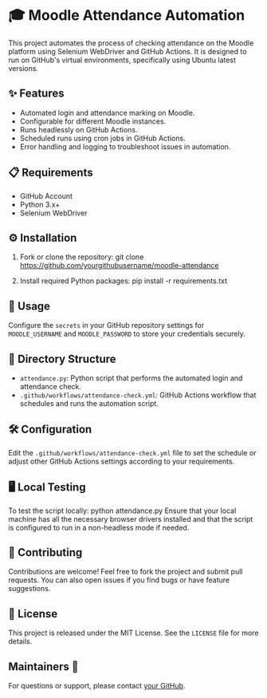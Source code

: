 # 🎓 Moodle Attendance Automation

This project automates the process of checking attendance on the Moodle platform using Selenium WebDriver and GitHub Actions. It is designed to run on GitHub's virtual environments, specifically using Ubuntu latest versions.

## ✨ Features <a name="features"></a>
- Automated login and attendance marking on Moodle.
- Configurable for different Moodle instances.
- Runs headlessly on GitHub Actions.
- Scheduled runs using cron jobs in GitHub Actions.
- Error handling and logging to troubleshoot issues in automation.

## 📋 Requirements <a name="requirements"></a>
- GitHub Account
- Python 3.x+
- Selenium WebDriver

## ⚙️ Installation <a name="installation"></a>

1. Fork or clone the repository:
git clone https://github.com/yourgithubusername/moodle-attendance

2. Install required Python packages:
pip install -r requirements.txt


## 🚀 Usage <a name="usage"></a>

Configure the `secrets` in your GitHub repository settings for `MOODLE_USERNAME` and `MOODLE_PASSWORD` to store your credentials securely.

## 📁 Directory Structure <a name="directory-structure"></a>

- `attendance.py`: Python script that performs the automated login and attendance check.
- `.github/workflows/attendance-check.yml`: GitHub Actions workflow that schedules and runs the automation script.

## 🛠️ Configuration <a name="configuration"></a>

Edit the `.github/workflows/attendance-check.yml` file to set the schedule or adjust other GitHub Actions settings according to your requirements.

## 🖥️ Local Testing <a name="local-testing"></a>

To test the script locally:
python attendance.py
Ensure that your local machine has all the necessary browser drivers installed and that the script is configured to run in a non-headless mode if needed.

## 🤝 Contributing <a name="contributing"></a>

Contributions are welcome! Feel free to fork the project and submit pull requests. You can also open issues if you find bugs or have feature suggestions.

## 📝 License <a name="license"></a>

This project is released under the MIT License. See the `LICENSE` file for more details.

## Maintainers 👷 <a name="maintainers"></a>

For questions or support, please contact [your GitHub](https://github.com/yourgithubusername).


